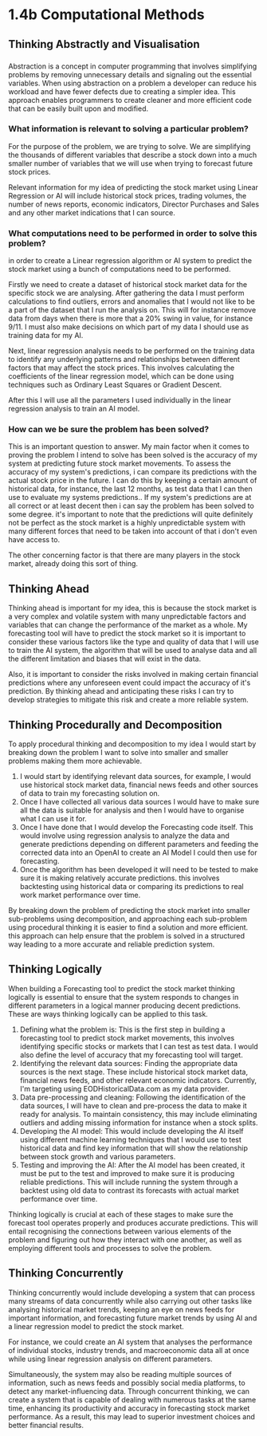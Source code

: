 # 1.4b Computational Methods

## Thinking Abstractly and Visualisation

###

Abstraction is a concept in computer programming that involves simplifying problems by removing unnecessary details and signaling out the essential variables. When using abstraction on a problem a developer can reduce his workload and have fewer defects due to creating a simpler idea. This approach enables programmers to create cleaner and more efficient code that can be easily built upon and modified.

### What information is relevant to solving a particular problem?

For the purpose of the problem, we are trying to solve. We are simplifying the thousands of different variables that describe a stock down into a much smaller number of variables that we will use when trying to forecast future stock prices. &#x20;

Relevant information for my idea of predicting the stock market using Linear Regression or AI will include historical stock prices, trading volumes, the number of news reports, economic indicators, Director Purchases and Sales and any other market indications that I can source.&#x20;

### What computations need to be performed in order to solve this problem?

in order to create a Linear regression algorithm or AI system to predict the stock market using a bunch of computations need to be performed.

Firstly we need to create a dataset of historical stock market data for the specific stock we are analysing. After gathering the data I must perform calculations to find outliers, errors and anomalies that I would not like to be a part of the dataset that I run the analysis on. This will for instance remove data from days when there is more that a 20% swing in value, for instance 9/11.   I must also make decisions on which part of my data I should use as training data for my AI.

Next, linear regression analysis needs to be performed on the training data to identify any underlying patterns and relationships between different factors that may affect the stock prices. This involves calculating the coefficients of the linear regression model, which can be done using techniques such as Ordinary Least Squares or Gradient Descent.

After this I will use all the parameters I used individually in the linear regression analysis to train an AI model.

### How can we be sure the problem has been solved?

This is an important question to answer. My main factor when it comes to proving the problem I intend to solve has been solved is the accuracy of my system at predicting future stock market movements. To assess the accuracy of my system's predictions, i can compare its predictions with the actual stock price in the future. I can do this by keeping a certain amount of historical data, for instance, the last 12 months, as test data that I can then use to evaluate my systems predictions.. If my system's predictions are at all correct or at least decent then i can say the problem has been solved to some degree. it's important to note that the predictions will quite definitely not be perfect as the stock market is a highly unpredictable system with many different forces that need to be taken into account of that i don't even have access to.&#x20;

The other concerning factor is that there are many players in the stock market, already doing this sort of thing.&#x20;



## Thinking Ahead

Thinking ahead is important for my idea, this is because the stock market is a very complex and volatile system with many unpredictable factors and variables that can change the performance of the market as a whole. My forecasting tool will have to predict the stock market so it is important to consider these various factors like the type and quality of data that I will use to train the AI system, the algorithm that will be used to analyse data and all the different limitation and biases that will exist in the data.

Also, it is important to consider the risks involved in making certain financial predictions where any unforeseen event could impact the accuracy of it's prediction. By thinking ahead and anticipating these risks I can try to develop strategies to mitigate this risk and create a more reliable system.

## Thinking Procedurally and Decomposition

To apply procedural thinking and decomposition to my idea I would start by breaking down the problem I want to solve into smaller and smaller problems making them more achievable.

1. I would start by identifying relevant data sources, for example, I would use historical stock market data, financial news feeds and other sources of data to train my forecasting solution on.
2. Once I have collected all various data sources I would have to make sure all the data is suitable for analysis and then I would have to organise what I can use it for.
3. Once I have done that I would develop the Forecasting code itself. This would involve using regression analysis to analyze the data and generate predictions depending on different parameters and feeding the corrected data into an OpenAI to create an AI Model I could then use for forecasting.
4. Once the algorithm has been developed it will need to be tested to make sure it is making relatively accurate predictions. this involves backtesting using historical data or comparing its predictions to real work market performance over time.

By breaking down the problem of predicting the stock market into smaller sub-problems using decomposition, and approaching each sub-problem using procedural thinking it is easier to find a solution and more efficient. this approach can help ensure that the problem is solved in a structured way leading to a more accurate and reliable prediction system.



## Thinking Logically



When building a Forecasting tool to predict the stock market thinking logically is essential to ensure that the system responds to changes in different parameters in a logical manner producing decent predictions. These are ways thinking logically can be applied to this task.

1. Defining what the problem is: This is the first step in building a forecasting tool to predict stock market movements, this involves identifying specific stocks or markets that I can test as test data. I would also define the level of accuracy that my forecasting tool will target.
2. Identifying the relevant data sources: Finding the appropriate data sources is the next stage. These include historical stock market data, financial news feeds, and other relevant economic indicators. Currently, I'm targeting using EODHistoricalData.com as my data provider.&#x20;
3. Data pre-processing and cleaning: Following the identification of the data sources, I will have to clean and pre-process the data to make it ready for analysis. To maintain consistency, this may include eliminating outliers and adding missing information for instance when a stock splits.
4. Developing the AI model: This would include developing the AI itself using different machine learning techniques that I would use to test historical data and find key information that will show the relationship between stock growth and various parameters.
5. Testing and improving the AI: After the AI model has been created, it must be put to the test and improved to make sure it is producing reliable predictions. This will include running the system through a backtest using old data to contrast its forecasts with actual market performance over time.

Thinking logically is crucial at each of these stages to make sure the forecast tool operates properly and produces accurate predictions. This will entail recognising the connections between various elements of the problem and figuring out how they interact with one another, as well as employing different tools and processes to solve the problem.



## Thinking Concurrently

Thinking concurrently would include developing a system that can process many streams of data  concurrently while also carrying out other tasks like analysing historical market trends, keeping an eye on news feeds for important information, and forecasting future market trends by using  AI and a linear regression model to predict the stock market.

For instance, we could create an AI system that analyses the performance of individual stocks, industry trends, and macroeconomic data all at once while using  linear regression analysis on different parameters.&#x20;

Simultaneously, the system may also be reading multiple sources of information, such as news feeds and possibly social media platforms, to detect any market-influencing data. Through concurrent thinking, we can create a system that is capable of dealing with numerous tasks at the same time, enhancing its productivity and accuracy in forecasting stock market performance. As a result, this may lead to superior investment choices and better financial results.



